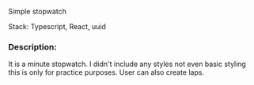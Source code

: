 Simple stopwatch 

Stack: 
Typescript,
React,
uuid



### Description:
It is a minute stopwatch. I didn't include any styles not even basic styling this is only for practice purposes. User can also create laps.